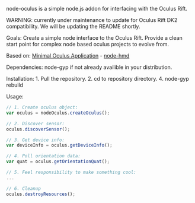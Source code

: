 node-oculus is a simple node.js addon for interfacing with the Oculus Rift. 

WARNING: currently under maintenance to update for Oculus Rift DK2 compatibility. We will be updating the README shortly.

Goals: 
	Create a simple node interface to the Oculus Rift.
	Provide a clean start point for complex node based oculus projects to evolve from.

Based on:
	[Minimal Oculus Application](https://developer.oculusvr.com/wiki/index.php?title=Minimal_Oculus_Application&status=1)
	-
	[node-hmd](https://github.com/Geocent/node-hmd)



Dependencies:
	node-gyp if not already availible in your distribution.

Installation:
	1. Pull the repository.
	2. cd to repository directory.
	4. node-gyp rebuild


Usage:
```javascript
// 1. Create oculus object:
var oculus = nodeOculus.createOculus();

// 2. Discover sensor:
oculus.discoverSensor();

// 3. Get device info:
var deviceInfo = oculus.getDeviceInfo();

// 4. Poll orientation data:
var quat = oculus.getOrientationQuat();

// 5. Feel responsibility to make something cool:
...

// 6. Cleanup
oculus.destroyResources();
``` 
